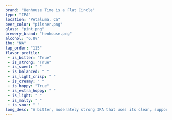 ```yaml
---
brand: "Henhouse Time is a Flat Circle"
type: "IPA"
location: "Petaluma, Ca"
beer_color: "pilsner.png"
glass: "pint.png"
brewery_brand: "henhouse.png"
alcohol: "6.8%"
ibu: "NA"
tap_order: "115"
flavor_profile:
 - is_bitter: "True"
 - is_strong: "True"
 - is_sweet: " "
 - is_balanced: " "
 - is_light_crisp: " "
 - is_creamy: " "
 - is_hoppy: "True"
 - is_extra_hoppy: " "
 - is_light: " "
 - is_malty: " "
 - is_sour: " "
long_desc: "A bitter, moderately strong IPA that uses its clean, supporting malt to showcase its hop character."
---
```



